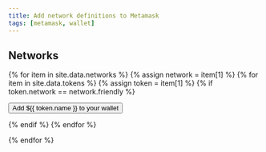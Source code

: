 ```yaml
---
title: Add network definitions to Metamask
tags: [metamask, wallet]
---
```


## Networks

{% for item in site.data.networks %}
{% assign network = item[1] %}
{% for item in site.data.tokens %}
{% assign token = item[1] %}
{% if token.network == network.friendly  %}

<div class="buttonWrapper">
    <button class="add{{token.name}}" type="button">Add
            <span>${{ token.name }}</span> to your
            <span>wallet</span>
    </button>
</div>

<script>
document.querySelector('.add{{ token.name }}').addEventListener('click', (e) => {
    e.preventDefault();
    if (!window.ethereum) {
        alert('No Wallet found.');
        return;
    };

    window.ethereum.request({
        method: 'wallet_addEthereumChain',
        params: [{
            "chainId": "{{ network.ID }}",
            "chainName": "{{ network.name }}",
            "rpcUrls": ["{{ network.RPCURL }}"],
            "nativeCurrency": {
                "name": "{{ network.name }} Chain {{ network.Symbol }}",
                "symbol": "{{ network.Symbol }}",
                "decimals": 18,
            },
            "blockExplorerUrls": ["{{ network.blockexplorer }}"]
        }, ],
        id: 1,
    }, console.log);

    window.ethereum.request({
           method: 'wallet_watchAsset',
           params: {
               type: 'ERC20',
               options: {
                   address: '{{ token.contract }}',
                   symbol: '{{ token.name }}',
                   decimals: 18,
                   image: '{{ token.image}}',
               }
           },
       }, console.log);

});

</script>

{% endif %}
{% endfor %}

{% endfor %}
